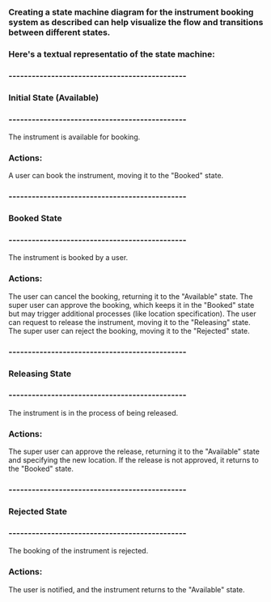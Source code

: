 ### Creating a state machine diagram for the instrument booking system as described can help visualize the flow and transitions between different states. 
### Here's a textual representatio of the state machine:

### ----------------------------------------------
### Initial State (Available)
### ----------------------------------------------
The instrument is available for booking.

### Actions:
A user can book the instrument, moving it to the "Booked" state.

### ----------------------------------------------
### Booked State
### ----------------------------------------------
The instrument is booked by a user.
### Actions:
The user can cancel the booking, returning it to the "Available" state.
The super user can approve the booking, which keeps it in the "Booked" state but may trigger additional processes (like location specification).
The user can request to release the instrument, moving it to the "Releasing" state.
The super user can reject the booking, moving it to the "Rejected" state.

### ----------------------------------------------
### Releasing State
### ----------------------------------------------
The instrument is in the process of being released.
### Actions:
The super user can approve the release, returning it to the "Available" state and specifying the new location. If the release is not approved, it returns to the "Booked" state.

### ----------------------------------------------
### Rejected State
### ----------------------------------------------
The booking of the instrument is rejected.

### Actions:
The user is notified, and the instrument returns to the "Available" state.

